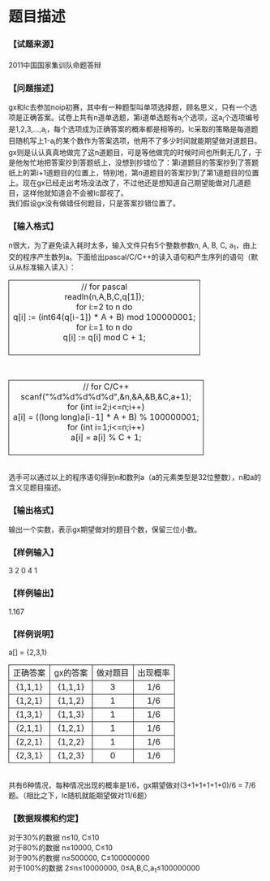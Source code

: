 # 题目描述


<div class="content">
<!--begin main-->
<!-- InstanceBeginEditable name="content" -->
<h3>
【试题来源】
</h3>
<div id="psrc" style="margin-top:20px;display:block;">
<div class="pdcont">
2011中国国家集训队命题答辩
</div>
</div>
<div id="pcont1" style="margin-top:20px;display:block;">
<h3>
【问题描述】
</h3>
<div class="pdcont">
gx和lc去参加noip初赛，其中有一种题型叫单项选择题，顾名思义，只有一个选项是正确答案。试卷上共有n道单选题，第i道单选题有a<sub>i</sub>个选项，这a<sub>i</sub>个选项编号是1,2,3,…,a<sub>i</sub>，每个选项成为正确答案的概率都是相等的。lc采取的策略是每道题目随机写上1-a<sub>i</sub>的某个数作为答案选项，他用不了多少时间就能期望做对<img alt="" src="/upload/image/20141217/20141217083227_81009.png"/>道题目。gx则是认认真真地做完了这n道题目，可是等他做完的时候时间也所剩无几了，于是他匆忙地把答案抄到答题纸上，没想到抄错位了：第i道题目的答案抄到了答题纸上的第i+1道题目的位置上，特别地，第n道题目的答案抄到了第1道题目的位置上。现在gx已经走出考场没法改了，不过他还是想知道自己期望能做对几道题目，这样他就知道会不会被lc鄙视了。<br/>
我们假设gx没有做错任何题目，只是答案抄错位置了。
</div>
<h3>
【输入格式】
</h3>
<div class="pdcont">
n很大，为了避免读入耗时太多，输入文件只有5个整数参数n, A, B, C, a<sub>1</sub>，由上交的程序产生数列a。下面给出pascal/C/C++的读入语句和产生序列的语句（默认从标准输入读入）：<br/>
<table align="center" style="border-collapse:collapse;border:none;" cellspacing="0" cellpadding="2">
<tbody>
<tr align="center" style="border:solid 1.0pt;">
<td style="border:solid 1.0pt;">
// for pascal<br/>
readln(n,A,B,C,q[1]);<br/>
for i:=2 to n do<br/>
q[i] := (int64(q[i-1]) * A + B) mod 100000001;<br/>
for i:=1 to n do<br/>
q[i] := q[i] mod C + 1;<br/>
<br/>
</td>
</tr>
</tbody>
</table>
<br/>
<table align="center" style="border-collapse:collapse;border:none;" cellspacing="0" cellpadding="2">
<tbody>
<tr align="center" style="border:solid 1.0pt;">
<td style="border:solid 1.0pt;">
// for C/C++<br/>
scanf(&#34;%d%d%d%d%d&#34;,&amp;n,&amp;A,&amp;B,&amp;C,a+1);<br/>
for (int i=2;i&lt;=n;i++)<br/>
a[i] = ((long long)a[i-1] * A + B) % 100000001;<br/>
for (int i=1;i&lt;=n;i++)<br/>
a[i] = a[i] % C + 1;<br/>
<br/>
</td>
</tr>
</tbody>
</table>
<br/>
选手可以通过以上的程序语句得到n和数列a（a的元素类型是32位整数），n和a的含义见题目描述。
</div>
<h3>
【输出格式】
</h3>
<div class="pdcont">
输出一个实数，表示gx期望做对的题目个数，保留三位小数。
</div>
<h3>
【样例输入】
</h3>
<div class="pddata">
3 2 0 4 1
</div>
<h3>
【样例输出】
</h3>
<div class="pddata">
1.167
</div>
<h3>
【样例说明】
</h3>
<div class="pdcont">
a[] = {2,3,1}<br/>
<table align="center" style="border-collapse:collapse;border:none;" cellspacing="0" cellpadding="2">
<tbody>
<tr align="center" style="border:solid 1.0pt;">
<td style="border:solid 1.0pt;">
正确答案<br/>
</td>
<td style="border:solid 1.0pt;">
gx的答案<br/>
</td>
<td style="border:solid 1.0pt;">
做对题目<br/>
</td>
<td style="border:solid 1.0pt;">
出现概率<br/>
</td>
</tr>
<tr align="center" style="border:solid 1.0pt;">
<td style="border:solid 1.0pt;">
{1,1,1}<br/>
</td>
<td style="border:solid 1.0pt;">
{1,1,1}<br/>
</td>
<td style="border:solid 1.0pt;">
3<br/>
</td>
<td style="border:solid 1.0pt;">
1/6<br/>
</td>
</tr>
<tr align="center" style="border:solid 1.0pt;">
<td style="border:solid 1.0pt;">
{1,2,1}<br/>
</td>
<td style="border:solid 1.0pt;">
{1,1,2}<br/>
</td>
<td style="border:solid 1.0pt;">
1<br/>
</td>
<td style="border:solid 1.0pt;">
1/6<br/>
</td>
</tr>
<tr align="center" style="border:solid 1.0pt;">
<td style="border:solid 1.0pt;">
{1,3,1}<br/>
</td>
<td style="border:solid 1.0pt;">
{1,1,3}<br/>
</td>
<td style="border:solid 1.0pt;">
1<br/>
</td>
<td style="border:solid 1.0pt;">
1/6<br/>
</td>
</tr>
<tr align="center" style="border:solid 1.0pt;">
<td style="border:solid 1.0pt;">
{2,1,1}<br/>
</td>
<td style="border:solid 1.0pt;">
{1,2,1}<br/>
</td>
<td style="border:solid 1.0pt;">
1<br/>
</td>
<td style="border:solid 1.0pt;">
1/6<br/>
</td>
</tr>
<tr align="center" style="border:solid 1.0pt;">
<td style="border:solid 1.0pt;">
{2,2,1}<br/>
</td>
<td style="border:solid 1.0pt;">
{1,2,2}<br/>
</td>
<td style="border:solid 1.0pt;">
1<br/>
</td>
<td style="border:solid 1.0pt;">
1/6<br/>
</td>
</tr>
<tr align="center" style="border:solid 1.0pt;">
<td style="border:solid 1.0pt;">
{2,3,1}<br/>
</td>
<td style="border:solid 1.0pt;">
{1,2,3}<br/>
</td>
<td style="border:solid 1.0pt;">
0<br/>
</td>
<td style="border:solid 1.0pt;">
1/6<br/>
</td>
</tr>
</tbody>
</table>
<br/>
共有6种情况，每种情况出现的概率是1/6，gx期望做对(3+1+1+1+1+0)/6 = 7/6题。（相比之下，lc随机就能期望做对11/6题）
</div>
<h3>
【数据规模和约定】
</h3>
<div class="pdcont">
对于30%的数据 n≤10, C≤10<br/>
对于80%的数据 n≤10000, C≤10<br/>
对于90%的数据 n≤500000, C≤100000000<br/>
对于100%的数据 2≤n≤10000000, 0≤A,B,C,a<sub>1</sub>≤100000000
</div>
</div>
<div id="pcont2" style="margin-top:20px;display:none;">
<p class="NOI0" style="text-align:center;margin:13pt 0cm;">
<span style="font-family:黑体;mso-ascii-font-family:Arial;mso-hansi-font-family:Arial;"><span style="font-size:large;"><strong>单选错位</strong></span></span> 
</p>
<p class="NOI" style="margin:13pt 0cm;">
<span style="font-family:黑体;mso-ascii-font-family:Arial;mso-hansi-font-family:Arial;"><strong><span style="font-size:small;">【问题描述】</span></strong></span> 
</p>
<p class="NOI1" style="margin:0cm 0cm 0pt;">
<span style="font-size:small;"><span lang="EN-US"><span style="font-family:&#39;Times New Roman&#39;;"> gx</span></span><span style="font-family:宋体;mso-ascii-font-family:&#39;Times New Roman&#39;;">和</span><span lang="EN-US"><span style="font-family:&#39;Times New Roman&#39;;">lc</span></span><span style="font-family:宋体;mso-ascii-font-family:&#39;Times New Roman&#39;;">去参加</span><span lang="EN-US"><span style="font-family:&#39;Times New Roman&#39;;">noip</span></span><span style="font-family:宋体;mso-ascii-font-family:&#39;Times New Roman&#39;;">初赛，其中有一种题型叫单项选择题，顾名思义，只有一个选项是正确答案。试卷上共有</span><i style="mso-bidi-font-style:normal;"><span lang="EN-US"><span style="font-family:&#39;Times New Roman&#39;;">n</span></span></i><span style="font-family:宋体;mso-ascii-font-family:&#39;Times New Roman&#39;;">道单选题，第</span><i style="mso-bidi-font-style:normal;"><span lang="EN-US"><span style="font-family:&#39;Times New Roman&#39;;">i</span></span></i><span style="font-family:宋体;mso-ascii-font-family:&#39;Times New Roman&#39;;">道单选题有</span><i style="mso-bidi-font-style:normal;"><span lang="EN-US"><span style="font-family:&#39;Times New Roman&#39;;">a<sub>i</sub></span></span></i><span style="font-family:宋体;mso-ascii-font-family:&#39;Times New Roman&#39;;">个选项，这</span><i style="mso-bidi-font-style:normal;"><span lang="EN-US"><span style="font-family:&#39;Times New Roman&#39;;">a<sub>i</sub></span></span></i><span style="font-family:宋体;mso-ascii-font-family:&#39;Times New Roman&#39;;">个选项编号是</span><span lang="EN-US"><span style="font-family:&#39;Times New Roman&#39;;">1,2,3,…,<i style="mso-bidi-font-style:normal;">a<sub>i</sub></i></span></span><span style="font-family:宋体;mso-ascii-font-family:&#39;Times New Roman&#39;;">，每个选项成为正确答案的概率都是相等的。</span><span lang="EN-US"><span style="font-family:&#39;Times New Roman&#39;;">lc</span></span><span style="font-family:宋体;mso-ascii-font-family:&#39;Times New Roman&#39;;">采取的策略是每道题目随机写上</span><span lang="EN-US"><span style="font-family:&#39;Times New Roman&#39;;">1-<i style="mso-bidi-font-style:normal;">a<sub>i</sub></i></span></span><span style="font-family:宋体;mso-ascii-font-family:&#39;Times New Roman&#39;;">的某个数作为答案选项，他用不了多少时间就能期望做对<img width="40" height="59" alt="" src="/RequireFile.do?fid=hNQHr5N2"/></span></span><span style="font-size:small;"><span style="font-family:宋体;mso-ascii-font-family:&#39;Times New Roman&#39;;">道题目。</span><span lang="EN-US"><span style="font-family:&#39;Times New Roman&#39;;">gx</span></span><span style="font-family:宋体;mso-ascii-font-family:&#39;Times New Roman&#39;;">则是认认真真地做完了这</span><i style="mso-bidi-font-style:normal;"><span lang="EN-US"><span style="font-family:&#39;Times New Roman&#39;;">n</span></span></i><span style="font-family:宋体;mso-ascii-font-family:&#39;Times New Roman&#39;;">道题目，可是等他做完的时候时间也所剩无几了，于是他匆忙地把答案抄到答题纸上，没想到抄错位了：第</span><i style="mso-bidi-font-style:normal;"><span lang="EN-US"><span style="font-family:&#39;Times New Roman&#39;;">i</span></span></i><span style="font-family:宋体;mso-ascii-font-family:&#39;Times New Roman&#39;;">道题目的答案抄到了答题纸上的第</span><span style="font-family:&#39;Times New Roman&#39;;"><i style="mso-bidi-font-style:normal;"><span lang="EN-US">i</span></i><span lang="EN-US">+1</span></span><span style="font-family:宋体;mso-ascii-font-family:&#39;Times New Roman&#39;;">道题目的位置上，特别地，第</span><i style="mso-bidi-font-style:normal;"><span lang="EN-US"><span style="font-family:&#39;Times New Roman&#39;;">n</span></span></i><span style="font-family:宋体;mso-ascii-font-family:&#39;Times New Roman&#39;;">道题目的答案抄到了第</span><span lang="EN-US"><span style="font-family:&#39;Times New Roman&#39;;">1</span></span><span style="font-family:宋体;mso-ascii-font-family:&#39;Times New Roman&#39;;">道题目的位置上。现在</span><span lang="EN-US"><span style="font-family:&#39;Times New Roman&#39;;">gx</span></span><span style="font-family:宋体;mso-ascii-font-family:&#39;Times New Roman&#39;;">已经走出考场没法改了，不过他还是想知道自己期望能做对几道题目，这样他就知道会不会被</span><span lang="EN-US"><span style="font-family:&#39;Times New Roman&#39;;">lc</span></span><span style="font-family:宋体;mso-ascii-font-family:&#39;Times New Roman&#39;;">鄙视了。</span></span> 
</p>
<p class="NOI1" style="margin:0cm 0cm 0pt;">
<span style="font-size:small;"><span style="font-family:宋体;mso-ascii-font-family:&#39;Times New Roman&#39;;"> 我们假设</span><span lang="EN-US"><span style="font-family:&#39;Times New Roman&#39;;">gx</span></span><span style="font-family:宋体;mso-ascii-font-family:&#39;Times New Roman&#39;;">没有做错任何题目，只是答案抄错位置了。</span></span> 
</p>
<p class="NOI" style="margin:13pt 0cm;">
<span style="font-family:黑体;mso-ascii-font-family:Arial;mso-hansi-font-family:Arial;"><strong><span style="font-size:small;">【输入格式】</span></strong></span> 
</p>
<p class="NOI1" style="margin:0cm 0cm 0pt;">
<span style="font-size:small;"><i style="mso-bidi-font-style:normal;"><span lang="EN-US"><span style="font-family:&#39;Times New Roman&#39;;"> n</span></span></i><span style="font-family:宋体;mso-ascii-font-family:&#39;Times New Roman&#39;;mso-hansi-font-family:&#39;Times New Roman&#39;;">很大，为了避免读入耗时太多，输入文件只有</span><span lang="EN-US"><span style="font-family:&#39;Times New Roman&#39;;">5</span></span><span style="font-family:宋体;mso-ascii-font-family:&#39;Times New Roman&#39;;mso-hansi-font-family:&#39;Times New Roman&#39;;">个整数参数</span><span style="font-family:&#39;Times New Roman&#39;;"><i style="mso-bidi-font-style:normal;"><span lang="EN-US">n</span></i><span lang="EN-US">, <i style="mso-bidi-font-style:normal;">A</i>, <i style="mso-bidi-font-style:normal;">B</i>, <i style="mso-bidi-font-style:normal;">C</i>, <i style="mso-bidi-font-style:normal;">a</i><sub>1</sub></span></span><span style="font-family:宋体;mso-ascii-font-family:&#39;Times New Roman&#39;;mso-hansi-font-family:&#39;Times New Roman&#39;;">，由上交的程序产生数列</span><i style="mso-bidi-font-style:normal;"><span lang="EN-US"><span style="font-family:&#39;Times New Roman&#39;;">a</span></span></i><span style="font-family:宋体;mso-ascii-font-family:&#39;Times New Roman&#39;;mso-hansi-font-family:&#39;Times New Roman&#39;;">。下面给出</span><span lang="EN-US"><span style="font-family:&#39;Times New Roman&#39;;">pascal/C/C++</span></span><span style="font-family:宋体;mso-ascii-font-family:&#39;Times New Roman&#39;;mso-hansi-font-family:&#39;Times New Roman&#39;;">的读入语句和产生序列的语句（默认从标准输入读入）：</span></span> 
</p>
<p class="NOI1" style="margin:0cm 0cm 0pt;">
<span lang="EN-US"><v:shapetype id="_x0000_t202" path="m,l,21600r21600,l21600,xe" o:spt="202" coordsize="21600,21600"><v:stroke joinstyle="miter"></v:stroke><v:path o:connecttype="rect" gradientshapeok="t"></v:path></v:shapetype><v:shape id="_x0000_s1026" style="width:362.85pt;height:104.9pt;mso-position-horizontal-relative:char;mso-position-vertical-relative:line;" type="#_x0000_t202"><v:textbox>
</v:textbox></v:shape></span> 
</p>
<table width="100%" cellspacing="0" cellpadding="0">
<tbody>
<tr>
<td style="border-bottom:#f0f0f0;border-left:#f0f0f0;background-color:transparent;border-top:#f0f0f0;border-right:#f0f0f0;">
<div>
<p class="MsoNormal" style="margin:0cm 0cm 0pt;">
<span lang="EN-US" style="font-family:&#34;color:gray;"><span style="font-size:small;">// for pascal<o:p></o:p></span></span> 
</p>
<p class="MsoNormal" style="margin:0cm 0cm 0pt;">
<span lang="EN-US" style="font-family:&#34;"><span style="font-size:small;">readln(n,A,B,C,q[1]);<o:p></o:p></span></span> 
</p>
<p class="MsoNormal" style="margin:0cm 0cm 0pt;">
<span lang="EN-US" style="font-family:&#34;"><span style="font-size:small;">for i:=2 to n do<o:p></o:p></span></span> 
</p>
<p class="MsoNormal" style="margin:0cm 0cm 0pt;">
<span lang="EN-US" style="font-family:&#34;"><span style="font-size:small;"><span style="mso-tab-count:1;">    </span>q[i] := (int64(q[i-1]) * A + B) mod 100000001;<o:p></o:p></span></span> 
</p>
<p class="MsoNormal" style="margin:0cm 0cm 0pt;">
<span lang="EN-US" style="font-family:&#34;"><span style="font-size:small;">for i:=1 to n do<o:p></o:p></span></span> 
</p>
<p class="MsoNormal" style="margin:0cm 0cm 0pt;">
<span lang="EN-US" style="font-family:&#34;"><span style="font-size:small;"><span style="mso-tab-count:1;">    </span>q[i] := q[i] mod C + 1;<o:p></o:p></span></span> 
</p>
</div>
</td>
</tr>
</tbody>
</table>
<w:wrap type="none"></w:wrap><w:anchorlock></w:anchorlock>
<p>
<br/>
</p>
<p class="NOI1" style="margin:0cm 0cm 0pt;">
<span lang="EN-US"><v:shape id="_x0000_s1027" style="width:362.85pt;height:104.9pt;mso-position-horizontal-relative:char;mso-position-vertical-relative:line;" type="#_x0000_t202"><v:textbox>
</v:textbox></v:shape></span> 
</p>
<table width="100%" cellspacing="0" cellpadding="0">
<tbody>
<tr>
<td style="border-bottom:#f0f0f0;border-left:#f0f0f0;background-color:transparent;border-top:#f0f0f0;border-right:#f0f0f0;">
<div>
<p class="MsoNormal" style="margin:0cm 0cm 0pt;">
<span lang="EN-US" style="font-family:&#34;color:gray;"><span style="font-size:small;">// for C/C++<o:p></o:p></span></span> 
</p>
<p class="MsoNormal" style="margin:0cm 0cm 0pt;">
<span lang="EN-US" style="font-family:&#34;"><span style="font-size:small;">scanf(&#34;%d%d%d%d%d&#34;,&amp;n,&amp;A,&amp;B,&amp;C,a+1);<o:p></o:p></span></span> 
</p>
<p class="MsoNormal" style="margin:0cm 0cm 0pt;">
<span lang="EN-US" style="font-family:&#34;"><span style="font-size:small;">for (int i=2;i&lt;=n;i++)<o:p></o:p></span></span> 
</p>
<p class="MsoNormal" style="margin:0cm 0cm 0pt;">
<span lang="EN-US" style="font-family:&#34;"><span style="font-size:small;"><span style="mso-tab-count:1;">    </span>a[i] = ((long long)a[i-1] * A + B) % 100000001;<o:p></o:p></span></span> 
</p>
<p class="MsoNormal" style="margin:0cm 0cm 0pt;">
<span lang="EN-US" style="font-family:&#34;"><span style="font-size:small;">for (int i=1;i&lt;=n;i++)<o:p></o:p></span></span> 
</p>
<p class="MsoNormal" style="margin:0cm 0cm 0pt;">
<span lang="EN-US" style="font-family:&#34;"><span style="font-size:small;"><span style="mso-tab-count:1;">    </span>a[i] = a[i] % C + 1;<o:p></o:p></span></span> 
</p>
</div>
</td>
</tr>
</tbody>
</table>
<w:wrap type="none"></w:wrap><w:anchorlock></w:anchorlock>
<p>
<br/>
</p>
<p class="NOI1" style="margin:0cm 0cm 0pt;">
<span style="font-size:small;"><span style="font-family:宋体;mso-ascii-font-family:&#39;Times New Roman&#39;;mso-hansi-font-family:&#39;Times New Roman&#39;;"> 选手可以通过以上的程序语句得到</span><i style="mso-bidi-font-style:normal;"><span lang="EN-US"><span style="font-family:&#39;Times New Roman&#39;;">n</span></span></i><span style="font-family:宋体;mso-ascii-font-family:&#39;Times New Roman&#39;;mso-hansi-font-family:&#39;Times New Roman&#39;;">和数列</span><i style="mso-bidi-font-style:normal;"><span lang="EN-US"><span style="font-family:&#39;Times New Roman&#39;;">a</span></span></i><span style="font-family:宋体;mso-ascii-font-family:&#39;Times New Roman&#39;;mso-hansi-font-family:&#39;Times New Roman&#39;;">（</span><i style="mso-bidi-font-style:normal;"><span lang="EN-US"><span style="font-family:&#39;Times New Roman&#39;;">a</span></span></i><span style="font-family:宋体;mso-ascii-font-family:&#39;Times New Roman&#39;;mso-hansi-font-family:&#39;Times New Roman&#39;;">的元素类型是</span><span lang="EN-US"><span style="font-family:&#39;Times New Roman&#39;;">32</span></span><span style="font-family:宋体;mso-ascii-font-family:&#39;Times New Roman&#39;;mso-hansi-font-family:&#39;Times New Roman&#39;;">位整数），</span><i style="mso-bidi-font-style:normal;"><span lang="EN-US"><span style="font-family:&#39;Times New Roman&#39;;">n</span></span></i><span style="font-family:宋体;mso-ascii-font-family:&#39;Times New Roman&#39;;mso-hansi-font-family:&#39;Times New Roman&#39;;">和</span><i style="mso-bidi-font-style:normal;"><span lang="EN-US"><span style="font-family:&#39;Times New Roman&#39;;">a</span></span></i><span style="font-family:宋体;mso-ascii-font-family:&#39;Times New Roman&#39;;mso-hansi-font-family:&#39;Times New Roman&#39;;">的含义见题目描述。</span></span> 
</p>
<p class="NOI" style="margin:13pt 0cm;">
<span style="font-family:黑体;mso-ascii-font-family:Arial;mso-hansi-font-family:Arial;"><strong><span style="font-size:small;">【输出格式】</span></strong></span> 
</p>
<p class="NOI1" style="margin:0cm 0cm 0pt;">
<span style="font-size:small;"><span style="font-family:宋体;mso-ascii-font-family:&#39;Times New Roman&#39;;mso-hansi-font-family:&#39;Times New Roman&#39;;"> 输出一个实数，表示</span><span lang="EN-US"><span style="font-family:&#39;Times New Roman&#39;;">gx</span></span><span style="font-family:宋体;mso-ascii-font-family:&#39;Times New Roman&#39;;mso-hansi-font-family:&#39;Times New Roman&#39;;">期望做对的题目个数，保留三位小数。</span></span> 
</p>
<p class="NOI" style="margin:13pt 0cm;">
<span style="font-family:黑体;mso-ascii-font-family:Arial;mso-hansi-font-family:Arial;"><strong><span style="font-size:small;">【样例输入】</span></strong></span> 
</p>
<p class="NOI2" style="margin:0cm 0cm 0pt;">
<span lang="EN-US"><span style="font-size:small;font-family:&#39;Courier New&#39;;">3 2 0 4 1</span></span> 
</p>
<p class="NOI" style="margin:13pt 0cm;">
<span style="font-family:黑体;mso-ascii-font-family:Arial;mso-hansi-font-family:Arial;"><strong><span style="font-size:small;">【样例输出】</span></strong></span> 
</p>
<p class="NOI2" style="margin:0cm 0cm 0pt;">
<span lang="EN-US"><span style="font-size:small;font-family:&#39;Courier New&#39;;">1.167</span></span> 
</p>
<p class="NOI" style="margin:13pt 0cm;">
<span style="font-family:黑体;mso-ascii-font-family:Arial;mso-hansi-font-family:Arial;"><strong><span style="font-size:small;">【样例说明】</span></strong></span> 
</p>
<p class="NOI1" style="margin:0cm 0cm 0pt;">
<span lang="EN-US"><span style="font-size:small;font-family:&#39;Times New Roman&#39;;"> a[] = {2,3,1}</span></span> 
</p>
<p>
<br/>
</p>
<table class="MsoNormalTable ke-zeroborder" style="margin:auto auto auto 4.65pt;border-collapse:collapse;mso-table-layout-alt:fixed;mso-padding-alt:0cm 5.4pt 0cm 5.4pt;" border="0" cellspacing="0" cellpadding="0">
<tbody>
<tr style="height:14.25pt;mso-yfti-irow:0;mso-yfti-firstrow:yes;">
<td width="103" style="border-bottom:#f0f0f0;border-left:#f0f0f0;padding-bottom:0cm;background-color:transparent;padding-left:5.4pt;width:77pt;padding-right:5.4pt;height:14.25pt;border-top:#f0f0f0;border-right:#f0f0f0;padding-top:0cm;">
<p align="left" class="MsoNormal" style="text-align:left;margin:0cm 0cm 0pt;mso-pagination:widow-orphan;">
<span style="font-family:宋体;font-size:12pt;mso-ascii-font-family:&#39;Times New Roman&#39;;mso-hansi-font-family:&#39;Times New Roman&#39;;mso-font-kerning:0pt;">正确答案</span><span lang="EN-US" style="font-size:12pt;mso-fareast-font-family:&#39;Lingoes Unicode&#39;;mso-font-kerning:0pt;"><o:p></o:p></span> 
</p>
</td>
<td width="98" style="border-bottom:#f0f0f0;border-left:#f0f0f0;padding-bottom:0cm;background-color:transparent;padding-left:5.4pt;width:73.65pt;padding-right:5.4pt;height:14.25pt;border-top:#f0f0f0;border-right:#f0f0f0;padding-top:0cm;">
<p align="left" class="MsoNormal" style="text-align:left;margin:0cm 0cm 0pt;mso-pagination:widow-orphan;">
<span lang="EN-US" style="font-size:12pt;mso-font-kerning:0pt;"><span style="font-family:&#39;Times New Roman&#39;;">gx</span></span><span style="font-family:宋体;font-size:12pt;mso-ascii-font-family:&#39;Times New Roman&#39;;mso-hansi-font-family:&#39;Times New Roman&#39;;mso-font-kerning:0pt;">的答案</span><span lang="EN-US" style="font-family:宋体;font-size:12pt;mso-bidi-font-family:宋体;mso-font-kerning:0pt;"><o:p></o:p></span> 
</p>
</td>
<td width="79" style="border-bottom:#f0f0f0;border-left:#f0f0f0;padding-bottom:0cm;background-color:transparent;padding-left:5.4pt;width:59.25pt;padding-right:5.4pt;height:14.25pt;border-top:#f0f0f0;border-right:#f0f0f0;padding-top:0cm;">
<p align="left" class="MsoNormal" style="text-align:left;margin:0cm 0cm 0pt;mso-pagination:widow-orphan;">
<span style="font-family:宋体;font-size:12pt;mso-ascii-font-family:&#39;Times New Roman&#39;;mso-hansi-font-family:&#39;Times New Roman&#39;;mso-font-kerning:0pt;">做对题目</span><span lang="EN-US" style="font-size:12pt;mso-fareast-font-family:&#39;Lingoes Unicode&#39;;mso-font-kerning:0pt;"><o:p></o:p></span> 
</p>
</td>
<td width="80" style="border-bottom:#f0f0f0;border-left:#f0f0f0;padding-bottom:0cm;background-color:transparent;padding-left:5.4pt;width:60pt;padding-right:5.4pt;height:14.25pt;border-top:#f0f0f0;border-right:#f0f0f0;padding-top:0cm;">
<p align="left" class="MsoNormal" style="text-align:left;margin:0cm 0cm 0pt;mso-pagination:widow-orphan;">
<span style="font-family:宋体;font-size:12pt;mso-ascii-font-family:&#39;Times New Roman&#39;;mso-hansi-font-family:&#39;Times New Roman&#39;;mso-font-kerning:0pt;">出现概率</span><span lang="EN-US" style="font-size:12pt;mso-fareast-font-family:&#39;Lingoes Unicode&#39;;mso-font-kerning:0pt;"><o:p></o:p></span> 
</p>
</td>
</tr>
<tr style="height:14.25pt;mso-yfti-irow:1;">
<td width="103" style="border-bottom:#f0f0f0;border-left:#f0f0f0;padding-bottom:0cm;background-color:transparent;padding-left:5.4pt;width:77pt;padding-right:5.4pt;height:14.25pt;border-top:#f0f0f0;border-right:#f0f0f0;padding-top:0cm;">
<p align="left" class="MsoNormal" style="text-align:left;margin:0cm 0cm 0pt;mso-pagination:widow-orphan;">
<span lang="EN-US" style="font-size:12pt;mso-fareast-font-family:&#39;Lingoes Unicode&#39;;mso-font-kerning:0pt;"><span style="font-family:&#39;Times New Roman&#39;;">{1,1,1}<o:p></o:p></span></span> 
</p>
</td>
<td width="98" style="border-bottom:#f0f0f0;border-left:#f0f0f0;padding-bottom:0cm;background-color:transparent;padding-left:5.4pt;width:73.65pt;padding-right:5.4pt;height:14.25pt;border-top:#f0f0f0;border-right:#f0f0f0;padding-top:0cm;">
<p align="left" class="MsoNormal" style="text-align:left;margin:0cm 0cm 0pt;mso-pagination:widow-orphan;">
<span lang="EN-US" style="font-size:12pt;mso-fareast-font-family:&#39;Lingoes Unicode&#39;;mso-font-kerning:0pt;"><span style="font-family:&#39;Times New Roman&#39;;">{1,1,1}<o:p></o:p></span></span> 
</p>
</td>
<td width="79" style="border-bottom:#f0f0f0;border-left:#f0f0f0;padding-bottom:0cm;background-color:transparent;padding-left:5.4pt;width:59.25pt;padding-right:5.4pt;height:14.25pt;border-top:#f0f0f0;border-right:#f0f0f0;padding-top:0cm;">
<p align="left" class="MsoNormal" style="text-align:left;margin:0cm 0cm 0pt;mso-pagination:widow-orphan;">
<span lang="EN-US" style="font-size:12pt;mso-fareast-font-family:&#39;Lingoes Unicode&#39;;mso-font-kerning:0pt;"><span style="font-family:&#39;Times New Roman&#39;;">3<o:p></o:p></span></span> 
</p>
</td>
<td width="80" style="border-bottom:#f0f0f0;border-left:#f0f0f0;padding-bottom:0cm;background-color:transparent;padding-left:5.4pt;width:60pt;padding-right:5.4pt;height:14.25pt;border-top:#f0f0f0;border-right:#f0f0f0;padding-top:0cm;">
<p align="left" class="MsoNormal" style="text-align:left;margin:0cm 0cm 0pt;mso-pagination:widow-orphan;">
<span lang="EN-US" style="font-size:12pt;mso-fareast-font-family:&#39;Lingoes Unicode&#39;;mso-font-kerning:0pt;"><span style="font-family:&#39;Times New Roman&#39;;">1/6<o:p></o:p></span></span> 
</p>
</td>
</tr>
<tr style="height:3.7pt;mso-yfti-irow:2;">
<td width="103" style="border-bottom:#f0f0f0;border-left:#f0f0f0;padding-bottom:0cm;background-color:transparent;padding-left:5.4pt;width:77pt;padding-right:5.4pt;height:3.7pt;border-top:#f0f0f0;border-right:#f0f0f0;padding-top:0cm;">
<p align="left" class="MsoNormal" style="text-align:left;margin:0cm 0cm 0pt;mso-pagination:widow-orphan;">
<span lang="EN-US" style="font-size:12pt;mso-fareast-font-family:&#39;Lingoes Unicode&#39;;mso-font-kerning:0pt;"><span style="font-family:&#39;Times New Roman&#39;;">{1,2,1}<o:p></o:p></span></span> 
</p>
</td>
<td width="98" style="border-bottom:#f0f0f0;border-left:#f0f0f0;padding-bottom:0cm;background-color:transparent;padding-left:5.4pt;width:73.65pt;padding-right:5.4pt;height:3.7pt;border-top:#f0f0f0;border-right:#f0f0f0;padding-top:0cm;">
<p align="left" class="MsoNormal" style="text-align:left;margin:0cm 0cm 0pt;mso-pagination:widow-orphan;">
<span lang="EN-US" style="font-size:12pt;mso-fareast-font-family:&#39;Lingoes Unicode&#39;;mso-font-kerning:0pt;"><span style="font-family:&#39;Times New Roman&#39;;">{1,1,2}<o:p></o:p></span></span> 
</p>
</td>
<td width="79" style="border-bottom:#f0f0f0;border-left:#f0f0f0;padding-bottom:0cm;background-color:transparent;padding-left:5.4pt;width:59.25pt;padding-right:5.4pt;height:3.7pt;border-top:#f0f0f0;border-right:#f0f0f0;padding-top:0cm;">
<p align="left" class="MsoNormal" style="text-align:left;margin:0cm 0cm 0pt;mso-pagination:widow-orphan;">
<span lang="EN-US" style="font-size:12pt;mso-fareast-font-family:&#39;Lingoes Unicode&#39;;mso-font-kerning:0pt;"><span style="font-family:&#39;Times New Roman&#39;;">1<o:p></o:p></span></span> 
</p>
</td>
<td width="80" style="border-bottom:#f0f0f0;border-left:#f0f0f0;padding-bottom:0cm;background-color:transparent;padding-left:5.4pt;width:60pt;padding-right:5.4pt;height:3.7pt;border-top:#f0f0f0;border-right:#f0f0f0;padding-top:0cm;">
<p align="left" class="MsoNormal" style="text-align:left;margin:0cm 0cm 0pt;mso-pagination:widow-orphan;">
<span lang="EN-US" style="font-size:12pt;mso-fareast-font-family:&#39;Lingoes Unicode&#39;;mso-font-kerning:0pt;"><span style="font-family:&#39;Times New Roman&#39;;">1/6<o:p></o:p></span></span> 
</p>
</td>
</tr>
<tr style="height:14.25pt;mso-yfti-irow:3;">
<td width="103" style="border-bottom:#f0f0f0;border-left:#f0f0f0;padding-bottom:0cm;background-color:transparent;padding-left:5.4pt;width:77pt;padding-right:5.4pt;height:14.25pt;border-top:#f0f0f0;border-right:#f0f0f0;padding-top:0cm;">
<p align="left" class="MsoNormal" style="text-align:left;margin:0cm 0cm 0pt;mso-pagination:widow-orphan;">
<span lang="EN-US" style="font-size:12pt;mso-fareast-font-family:&#39;Lingoes Unicode&#39;;mso-font-kerning:0pt;"><span style="font-family:&#39;Times New Roman&#39;;">{1,3,1}<o:p></o:p></span></span> 
</p>
</td>
<td width="98" style="border-bottom:#f0f0f0;border-left:#f0f0f0;padding-bottom:0cm;background-color:transparent;padding-left:5.4pt;width:73.65pt;padding-right:5.4pt;height:14.25pt;border-top:#f0f0f0;border-right:#f0f0f0;padding-top:0cm;">
<p align="left" class="MsoNormal" style="text-align:left;margin:0cm 0cm 0pt;mso-pagination:widow-orphan;">
<span lang="EN-US" style="font-size:12pt;mso-fareast-font-family:&#39;Lingoes Unicode&#39;;mso-font-kerning:0pt;"><span style="font-family:&#39;Times New Roman&#39;;">{1,1,3}<o:p></o:p></span></span> 
</p>
</td>
<td width="79" style="border-bottom:#f0f0f0;border-left:#f0f0f0;padding-bottom:0cm;background-color:transparent;padding-left:5.4pt;width:59.25pt;padding-right:5.4pt;height:14.25pt;border-top:#f0f0f0;border-right:#f0f0f0;padding-top:0cm;">
<p align="left" class="MsoNormal" style="text-align:left;margin:0cm 0cm 0pt;mso-pagination:widow-orphan;">
<span lang="EN-US" style="font-size:12pt;mso-fareast-font-family:&#39;Lingoes Unicode&#39;;mso-font-kerning:0pt;"><span style="font-family:&#39;Times New Roman&#39;;">1<o:p></o:p></span></span> 
</p>
</td>
<td width="80" style="border-bottom:#f0f0f0;border-left:#f0f0f0;padding-bottom:0cm;background-color:transparent;padding-left:5.4pt;width:60pt;padding-right:5.4pt;height:14.25pt;border-top:#f0f0f0;border-right:#f0f0f0;padding-top:0cm;">
<p align="left" class="MsoNormal" style="text-align:left;margin:0cm 0cm 0pt;mso-pagination:widow-orphan;">
<span lang="EN-US" style="font-size:12pt;mso-fareast-font-family:&#39;Lingoes Unicode&#39;;mso-font-kerning:0pt;"><span style="font-family:&#39;Times New Roman&#39;;">1/6<o:p></o:p></span></span> 
</p>
</td>
</tr>
<tr style="height:14.25pt;mso-yfti-irow:4;">
<td width="103" style="border-bottom:#f0f0f0;border-left:#f0f0f0;padding-bottom:0cm;background-color:transparent;padding-left:5.4pt;width:77pt;padding-right:5.4pt;height:14.25pt;border-top:#f0f0f0;border-right:#f0f0f0;padding-top:0cm;">
<p align="left" class="MsoNormal" style="text-align:left;margin:0cm 0cm 0pt;mso-pagination:widow-orphan;">
<span lang="EN-US" style="font-size:12pt;mso-fareast-font-family:&#39;Lingoes Unicode&#39;;mso-font-kerning:0pt;"><span style="font-family:&#39;Times New Roman&#39;;">{2,1,1}<o:p></o:p></span></span> 
</p>
</td>
<td width="98" style="border-bottom:#f0f0f0;border-left:#f0f0f0;padding-bottom:0cm;background-color:transparent;padding-left:5.4pt;width:73.65pt;padding-right:5.4pt;height:14.25pt;border-top:#f0f0f0;border-right:#f0f0f0;padding-top:0cm;">
<p align="left" class="MsoNormal" style="text-align:left;margin:0cm 0cm 0pt;mso-pagination:widow-orphan;">
<span lang="EN-US" style="font-size:12pt;mso-fareast-font-family:&#39;Lingoes Unicode&#39;;mso-font-kerning:0pt;"><span style="font-family:&#39;Times New Roman&#39;;">{1,2,1}<o:p></o:p></span></span> 
</p>
</td>
<td width="79" style="border-bottom:#f0f0f0;border-left:#f0f0f0;padding-bottom:0cm;background-color:transparent;padding-left:5.4pt;width:59.25pt;padding-right:5.4pt;height:14.25pt;border-top:#f0f0f0;border-right:#f0f0f0;padding-top:0cm;">
<p align="left" class="MsoNormal" style="text-align:left;margin:0cm 0cm 0pt;mso-pagination:widow-orphan;">
<span lang="EN-US" style="font-size:12pt;mso-fareast-font-family:&#39;Lingoes Unicode&#39;;mso-font-kerning:0pt;"><span style="font-family:&#39;Times New Roman&#39;;">1<o:p></o:p></span></span> 
</p>
</td>
<td width="80" style="border-bottom:#f0f0f0;border-left:#f0f0f0;padding-bottom:0cm;background-color:transparent;padding-left:5.4pt;width:60pt;padding-right:5.4pt;height:14.25pt;border-top:#f0f0f0;border-right:#f0f0f0;padding-top:0cm;">
<p align="left" class="MsoNormal" style="text-align:left;margin:0cm 0cm 0pt;mso-pagination:widow-orphan;">
<span lang="EN-US" style="font-size:12pt;mso-fareast-font-family:&#39;Lingoes Unicode&#39;;mso-font-kerning:0pt;"><span style="font-family:&#39;Times New Roman&#39;;">1/6<o:p></o:p></span></span> 
</p>
</td>
</tr>
<tr style="height:14.25pt;mso-yfti-irow:5;">
<td width="103" style="border-bottom:#f0f0f0;border-left:#f0f0f0;padding-bottom:0cm;background-color:transparent;padding-left:5.4pt;width:77pt;padding-right:5.4pt;height:14.25pt;border-top:#f0f0f0;border-right:#f0f0f0;padding-top:0cm;">
<p align="left" class="MsoNormal" style="text-align:left;margin:0cm 0cm 0pt;mso-pagination:widow-orphan;">
<span lang="EN-US" style="font-size:12pt;mso-fareast-font-family:&#39;Lingoes Unicode&#39;;mso-font-kerning:0pt;"><span style="font-family:&#39;Times New Roman&#39;;">{2,2,1}<o:p></o:p></span></span> 
</p>
</td>
<td width="98" style="border-bottom:#f0f0f0;border-left:#f0f0f0;padding-bottom:0cm;background-color:transparent;padding-left:5.4pt;width:73.65pt;padding-right:5.4pt;height:14.25pt;border-top:#f0f0f0;border-right:#f0f0f0;padding-top:0cm;">
<p align="left" class="MsoNormal" style="text-align:left;margin:0cm 0cm 0pt;mso-pagination:widow-orphan;">
<span lang="EN-US" style="font-size:12pt;mso-fareast-font-family:&#39;Lingoes Unicode&#39;;mso-font-kerning:0pt;"><span style="font-family:&#39;Times New Roman&#39;;">{1,2,2}<o:p></o:p></span></span> 
</p>
</td>
<td width="79" style="border-bottom:#f0f0f0;border-left:#f0f0f0;padding-bottom:0cm;background-color:transparent;padding-left:5.4pt;width:59.25pt;padding-right:5.4pt;height:14.25pt;border-top:#f0f0f0;border-right:#f0f0f0;padding-top:0cm;">
<p align="left" class="MsoNormal" style="text-align:left;margin:0cm 0cm 0pt;mso-pagination:widow-orphan;">
<span lang="EN-US" style="font-size:12pt;mso-fareast-font-family:&#39;Lingoes Unicode&#39;;mso-font-kerning:0pt;"><span style="font-family:&#39;Times New Roman&#39;;">1<o:p></o:p></span></span> 
</p>
</td>
<td width="80" style="border-bottom:#f0f0f0;border-left:#f0f0f0;padding-bottom:0cm;background-color:transparent;padding-left:5.4pt;width:60pt;padding-right:5.4pt;height:14.25pt;border-top:#f0f0f0;border-right:#f0f0f0;padding-top:0cm;">
<p align="left" class="MsoNormal" style="text-align:left;margin:0cm 0cm 0pt;mso-pagination:widow-orphan;">
<span lang="EN-US" style="font-size:12pt;mso-fareast-font-family:&#39;Lingoes Unicode&#39;;mso-font-kerning:0pt;"><span style="font-family:&#39;Times New Roman&#39;;">1/6<o:p></o:p></span></span> 
</p>
</td>
</tr>
<tr style="height:14.25pt;mso-yfti-irow:6;mso-yfti-lastrow:yes;">
<td width="103" style="border-bottom:#f0f0f0;border-left:#f0f0f0;padding-bottom:0cm;background-color:transparent;padding-left:5.4pt;width:77pt;padding-right:5.4pt;height:14.25pt;border-top:#f0f0f0;border-right:#f0f0f0;padding-top:0cm;">
<p align="left" class="MsoNormal" style="text-align:left;margin:0cm 0cm 0pt;mso-pagination:widow-orphan;">
<span lang="EN-US" style="font-size:12pt;mso-fareast-font-family:&#39;Lingoes Unicode&#39;;mso-font-kerning:0pt;"><span style="font-family:&#39;Times New Roman&#39;;">{2,3,1}<o:p></o:p></span></span> 
</p>
</td>
<td width="98" style="border-bottom:#f0f0f0;border-left:#f0f0f0;padding-bottom:0cm;background-color:transparent;padding-left:5.4pt;width:73.65pt;padding-right:5.4pt;height:14.25pt;border-top:#f0f0f0;border-right:#f0f0f0;padding-top:0cm;">
<p align="left" class="MsoNormal" style="text-align:left;margin:0cm 0cm 0pt;mso-pagination:widow-orphan;">
<span lang="EN-US" style="font-size:12pt;mso-fareast-font-family:&#39;Lingoes Unicode&#39;;mso-font-kerning:0pt;"><span style="font-family:&#39;Times New Roman&#39;;">{1,2,3}<o:p></o:p></span></span> 
</p>
</td>
<td width="79" style="border-bottom:#f0f0f0;border-left:#f0f0f0;padding-bottom:0cm;background-color:transparent;padding-left:5.4pt;width:59.25pt;padding-right:5.4pt;height:14.25pt;border-top:#f0f0f0;border-right:#f0f0f0;padding-top:0cm;">
<p align="left" class="MsoNormal" style="text-align:left;margin:0cm 0cm 0pt;mso-pagination:widow-orphan;">
<span lang="EN-US" style="font-size:12pt;mso-fareast-font-family:&#39;Lingoes Unicode&#39;;mso-font-kerning:0pt;"><span style="font-family:&#39;Times New Roman&#39;;">0<o:p></o:p></span></span> 
</p>
</td>
<td width="80" style="border-bottom:#f0f0f0;border-left:#f0f0f0;padding-bottom:0cm;background-color:transparent;padding-left:5.4pt;width:60pt;padding-right:5.4pt;height:14.25pt;border-top:#f0f0f0;border-right:#f0f0f0;padding-top:0cm;">
<p align="left" class="MsoNormal" style="text-align:left;margin:0cm 0cm 0pt;mso-pagination:widow-orphan;">
<span lang="EN-US" style="font-size:12pt;mso-fareast-font-family:&#39;Lingoes Unicode&#39;;mso-font-kerning:0pt;"><span style="font-family:&#39;Times New Roman&#39;;">1/6<o:p></o:p></span></span> 
</p>
</td>
</tr>
</tbody>
</table>
<p>
<br/>
</p>
<p class="MsoNormal" style="text-indent:21pt;margin:0cm 0cm 0pt;">
<span style="font-family:&#34;font-size:12pt;mso-ascii-font-family:&#39;Times New Roman&#39;;mso-hansi-font-family:&#39;Times New Roman&#39;;">共有</span><span lang="EN-US" style="font-size:12pt;mso-fareast-font-family:&#39;Lingoes Unicode&#39;;"><span style="font-family:&#39;Times New Roman&#39;;">6</span></span><span style="font-family:宋体;font-size:12pt;mso-bidi-font-family:宋体;">种情况，每种情况出现的概率是</span><span lang="EN-US" style="font-size:12pt;"><span style="font-family:&#39;Times New Roman&#39;;">1/6</span></span><span style="font-family:宋体;font-size:12pt;mso-bidi-font-family:宋体;">，</span><span lang="EN-US" style="font-size:12pt;"><span style="font-family:&#39;Times New Roman&#39;;">gx</span></span><span style="font-family:&#34;font-size:12pt;mso-ascii-font-family:&#39;Times New Roman&#39;;mso-hansi-font-family:&#39;Times New Roman&#39;;">期望做对</span><span lang="EN-US" style="font-size:12pt;mso-fareast-font-family:&#39;Lingoes Unicode&#39;;"><span style="font-family:&#39;Times New Roman&#39;;">(3+1+1+1+1+0)/6 = 7/6</span></span><span style="font-family:宋体;font-size:12pt;mso-bidi-font-family:宋体;">题。（相比之下，</span><span lang="EN-US" style="font-size:12pt;"><span style="font-family:&#39;Times New Roman&#39;;">lc</span></span><span style="font-family:宋体;font-size:12pt;mso-bidi-font-family:宋体;">随机就能期望做对</span><span lang="EN-US" style="font-size:12pt;"><span style="font-family:&#39;Times New Roman&#39;;">11/6</span></span><span style="font-family:宋体;font-size:12pt;mso-bidi-font-family:宋体;">题）<span lang="EN-US"><o:p></o:p></span></span> 
</p>
<p class="NOI" style="margin:13pt 0cm;">
<span style="font-family:黑体;mso-ascii-font-family:Arial;mso-hansi-font-family:Arial;"><strong><span style="font-size:small;">【数据范围】</span></strong></span> 
</p>
<p class="NOI1" style="margin:0cm 0cm 0pt;">
<span style="font-size:small;"><span style="font-family:宋体;mso-ascii-font-family:Calibri;mso-hansi-font-family:Calibri;">对于</span><span lang="EN-US" style="font-family:&#34;mso-bidi-font-family:&#39;Times New Roman&#39;;">30%</span><span style="font-family:宋体;mso-ascii-font-family:Calibri;mso-hansi-font-family:Calibri;">的数据</span><span lang="EN-US" style="font-family:&#34;mso-bidi-font-family:&#39;Times New Roman&#39;;"> n</span><span style="font-family:宋体;mso-ascii-font-family:Calibri;mso-hansi-font-family:Calibri;">≤</span><span lang="EN-US" style="font-family:&#34;mso-bidi-font-family:&#39;Times New Roman&#39;;">10, C</span><span style="font-family:宋体;mso-ascii-font-family:Calibri;mso-hansi-font-family:Calibri;">≤</span><span lang="EN-US" style="font-family:&#34;mso-bidi-font-family:&#39;Times New Roman&#39;;">10<o:p></o:p></span></span> 
</p>
<p class="NOI1" style="margin:0cm 0cm 0pt;">
<span style="font-size:small;"><span style="font-family:宋体;mso-ascii-font-family:Calibri;mso-hansi-font-family:Calibri;">对于</span><span lang="EN-US" style="font-family:&#34;mso-bidi-font-family:&#39;Times New Roman&#39;;">80%</span><span style="font-family:宋体;mso-ascii-font-family:Calibri;mso-hansi-font-family:Calibri;">的数据</span><span lang="EN-US" style="font-family:&#34;mso-bidi-font-family:&#39;Times New Roman&#39;;"> n</span><span style="font-family:宋体;mso-ascii-font-family:Calibri;mso-hansi-font-family:Calibri;">≤</span><span lang="EN-US" style="font-family:&#34;mso-bidi-font-family:&#39;Times New Roman&#39;;">10000, C</span><span style="font-family:宋体;mso-ascii-font-family:Calibri;mso-hansi-font-family:Calibri;">≤</span><span lang="EN-US" style="font-family:&#34;mso-bidi-font-family:&#39;Times New Roman&#39;;">10<o:p></o:p></span></span> 
</p>
<p class="NOI1" style="margin:0cm 0cm 0pt;">
<span style="font-size:small;"><span style="font-family:宋体;mso-ascii-font-family:Calibri;mso-hansi-font-family:Calibri;">对于</span><span lang="EN-US" style="font-family:&#34;mso-bidi-font-family:&#39;Times New Roman&#39;;">90%</span><span style="font-family:宋体;mso-ascii-font-family:Calibri;mso-hansi-font-family:Calibri;">的数据</span><span lang="EN-US" style="font-family:&#34;mso-bidi-font-family:&#39;Times New Roman&#39;;"> n</span><span style="font-family:宋体;mso-ascii-font-family:Calibri;mso-hansi-font-family:Calibri;">≤</span><span lang="EN-US" style="font-family:&#34;mso-bidi-font-family:&#39;Times New Roman&#39;;">500000, C</span><span style="font-family:宋体;mso-ascii-font-family:Calibri;mso-hansi-font-family:Calibri;">≤</span><span lang="EN-US" style="font-family:&#34;mso-bidi-font-family:&#39;Times New Roman&#39;;">100000000<o:p></o:p></span></span> 
</p>
<p class="NOI1" style="margin:0cm 0cm 0pt;">
<span style="font-size:small;"><span style="font-family:宋体;mso-ascii-font-family:Calibri;mso-hansi-font-family:Calibri;">对于</span><span lang="EN-US" style="font-family:&#34;mso-bidi-font-family:&#39;Times New Roman&#39;;">100%</span><span style="font-family:宋体;mso-ascii-font-family:Calibri;mso-hansi-font-family:Calibri;">的数据</span><span style="font-family:&#34;mso-bidi-font-family:&#39;Times New Roman&#39;;"> <span lang="EN-US">2</span></span><span style="font-family:宋体;mso-ascii-font-family:Calibri;mso-hansi-font-family:Calibri;">≤</span><span lang="EN-US" style="font-family:&#34;mso-bidi-font-family:&#39;Times New Roman&#39;;">n</span><span style="font-family:宋体;mso-ascii-font-family:Calibri;mso-hansi-font-family:Calibri;">≤</span><span lang="EN-US" style="font-family:&#34;mso-bidi-font-family:&#39;Times New Roman&#39;;">10000000, 0</span><span style="font-family:宋体;mso-ascii-font-family:Calibri;mso-hansi-font-family:Calibri;">≤</span><span lang="EN-US" style="font-family:&#34;mso-bidi-font-family:&#39;Times New Roman&#39;;">A,B,C,<i style="mso-bidi-font-style:normal;">a</i><sub>1</sub></span><span style="font-family:宋体;mso-ascii-font-family:Calibri;mso-hansi-font-family:Calibri;">≤</span><span lang="EN-US" style="font-family:&#34;mso-bidi-font-family:&#39;Times New Roman&#39;;">100000000<o:p></o:p></span></span> 
</p>
<p>
 
</p>
</div>
</div>
